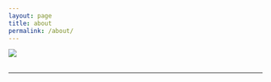 ```yaml
---
layout: page
title: about
permalink: /about/
---
```


<img class="col one right" src="/img/prof_pic.jpg">

<br/>


<br/>
<hr/>
<br/>
<span class="contacticon center">
	<a href="mailto:onewaypincheguey@gmail.com"><i class="fa fa-envelope-square"></i></a>
	<a href="https://github.com/paloderosa/" target="_blank"><i class="fa fa-github-square"></i></a>
	<a href="https://www.linkedin.com" target="_blank"><i class="fa fa-linkedin-square"></i></a>
	<!--<a href="http://tumblr.com" target="_blank"><i class="fa fa-tumblr-square"></i></a>-->
	<a href="https://twitter.com" target="_blank"><i class="fa fa-twitter-square"></i></a>
</span>

<div class="col three caption">
	
</div>


